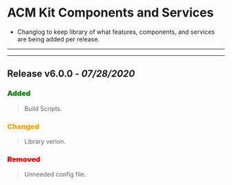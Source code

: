 # ACM Kit Components and Services

- Changlog to keep library of what features, components, and services are being added per release.

---

---

## **Release v6.0.0** - _07/28/2020_

<h3 style="color: green;font-weight:900"> Added</h3>

> Build Scripts.

<h3 style="color: orange;font-weight:900"> Changed</h3>

> Library verion.

<h3 style="color: red;font-weight:900"> Removed</h3>

> Unneeded config file.
